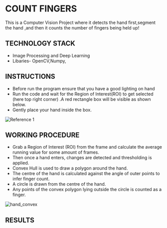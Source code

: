 # COUNT FINGERS
This is a Computer Vision Project where it detects the hand first,segment the hand ,and then it counts the number of fingers being held up!


## TECHNOLOGY STACK
- Image Processing and Deep Learning
- Libaries- OpenCV,Numpy,


## INSTRUCTIONS
- Before run the program ensure that you have a good lighting on hand
- Run the code and wait for the Region of Interest(ROI) to get selected (here top right corner) .A red rectangle box will be visible as   shown below.
- Gently place your hand inside the box.

![Reference 1](https://user-images.githubusercontent.com/56214309/80414842-46867680-88ef-11ea-84dc-929e0adc0c85.png)


## WORKING PROCEDURE
-	Grab a Region of Interest (ROI) from the frame and calculate the average running value for some amount of frames.
-	Then once a hand enters, changes are detected and thresholding is applied.
- Convex Hull is used to draw a polygon around the hand.
- The centre of the hand is calculated against the angle of outer points to infer finger count.
- A circle is drawn from the centre of the hand.
- Any points of the convex polygon lying outside the circle is counted as a finger.

![hand_convex](https://user-images.githubusercontent.com/56214309/80427579-b43d9d00-8905-11ea-8d58-a734412c2ff7.png)

## RESULTS











